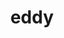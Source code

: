 ---
category: 4-letters
denotation: null
name: eddy
reference_link: https://www.etymonline.com/word/eddy
root_language: null
root_name: null
title: eddy
type: free
word_sums:
- respelling: eddy
  sum: 'Eddy + '
---